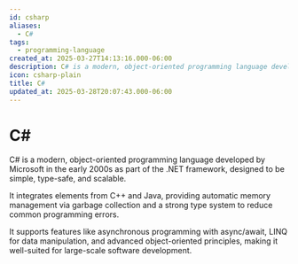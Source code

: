 ```yaml
---
id: csharp
aliases:
  - C#
tags:
  - programming-language
created_at: 2025-03-27T14:13:16.000-06:00
description: C# is a modern, object-oriented programming language developed by Microsoft in the early 2000s as part of the .NET framework, designed to be simple, type-safe, and scalable.
icon: csharp-plain
title: C#
updated_at: 2025-03-28T20:07:43.000-06:00
---
```


# C#

C# is a modern, object-oriented programming language developed by Microsoft in the early 2000s as part of the .NET framework, designed to be simple, type-safe, and scalable.

It integrates elements from C++ and Java, providing automatic memory management via garbage collection and a strong type system to reduce common programming errors.

It supports features like asynchronous programming with async/await, LINQ for data manipulation, and advanced object-oriented principles, making it well-suited for large-scale software development.

